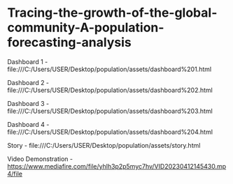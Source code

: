 # Tracing-the-growth-of-the-global-community-A-population-forecasting-analysis
Dashboard 1 - file:///C:/Users/USER/Desktop/population/assets/dashboard%201.html

Dashboard 2 - file:///C:/Users/USER/Desktop/population/assets/dashboard%202.html

Dashboard 3 - file:///C:/Users/USER/Desktop/population/assets/dashboard%203.html 

Dashboard 4 - file:///C:/Users/USER/Desktop/population/assets/dashboard%204.html

Story - file:///C:/Users/USER/Desktop/population/assets/story.html 

Video Demonstration - https://www.mediafire.com/file/yhlh3p2p5myc7hv/VID20230412145430.mp4/file
